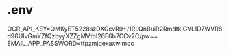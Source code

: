 # .env
OCR_API_KEY=QMKyET5228szDXGcvR9+/1RLQnBuiR2RmdtkIGVL1D7WVR8d96UIvGmYZfQzbyyXZZgMVtbI26F6b7CCv2C/pw==
EMAIL_APP_PASSWORD=tfpzmjqexaxwimqc

